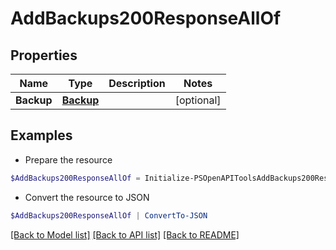# AddBackups200ResponseAllOf
## Properties

Name | Type | Description | Notes
------------ | ------------- | ------------- | -------------
**Backup** | [**Backup**](Backup.md) |  | [optional] 

## Examples

- Prepare the resource
```powershell
$AddBackups200ResponseAllOf = Initialize-PSOpenAPIToolsAddBackups200ResponseAllOf  -Backup null
```

- Convert the resource to JSON
```powershell
$AddBackups200ResponseAllOf | ConvertTo-JSON
```

[[Back to Model list]](../README.md#documentation-for-models) [[Back to API list]](../README.md#documentation-for-api-endpoints) [[Back to README]](../README.md)

